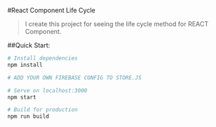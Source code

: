 #React Component Life Cycle

 >I create this project  for seeing the life cycle method for REACT Component.

##Quick Start:

```bash
# Install dependencies
npm install

# ADD YOUR OWN FIREBASE CONFIG TO STORE.JS

# Serve on localhost:3000
npm start

# Build for production
npm run build
```
